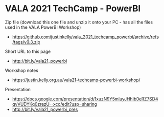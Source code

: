 # VALA 2021 TechCamp - PowerBI

Zip file (download this one file and unzip it onto your PC - has all the files used in the VALA PowerBI Workshop)

* https://github.com/justinkelly/vala_2021_techcamp_powerbi/archive/refs/tags/v0.3.zip

Short URL to this page

* http://bit.ly/vala21_powerbi

Workshop notes

* https://justin.kelly.org.au/vala21-techcamp-powerbi-workshop/

Presentation

* https://docs.google.com/presentation/d/1xuzN9Y5mIuyJHhIb0eRZ7SD4qvVUDYKq0zrezU--xcc/edit?usp=sharing
* http://bit.ly/vala21_powerbi_pres
